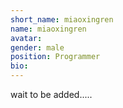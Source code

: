 ```yaml
---
short_name: miaoxingren
name: miaoxingren
avatar: 
gender: male
position: Programmer
bio: 
---
```

wait to be added.....